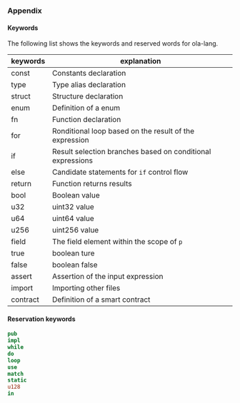### Appendix

#### Keywords

The following list shows the keywords and reserved words for ola-lang.

| keywords | explanation                                                |
| -------- | ---------------------------------------------------------- |
| const    | Constants declaration                                      |
| type     | Type alias declaration                                     |
| struct   | Structure declaration                                      |
| enum     | Definition of a enum                                       |
| fn       | Function declaration                                       |
| for      | Ronditional loop based on the result of the expression     |
| if       | Result selection branches based on conditional expressions |
| else     | Candidate statements for `if` control flow                 |
| return   | Function returns results                                   |
| bool     | Boolean value                                              |
| u32      | uint32 value                                               |
| u64      | uint64 value                                               |
| u256     | uint256 value                                              |
| field    | The field element within the scope of `p`                  |
| true     | boolean ture                                               |
| false    | boolean false                                              |
| assert   | Assertion of the input expression                          |
| import   | Importing other files                                      |
| contract | Definition of a smart contract                             |

#### Reservation keywords

```rust
pub
impl
while
do
loop
use
match
static
u128
in
```

